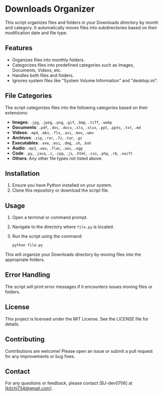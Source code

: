# Downloads Organizer

This script organizes files and folders in your Downloads directory by month and category. It automatically moves files into subdirectories based on their modification date and file type.

## Features

- Organizes files into monthly folders.
- Categorizes files into predefined categories such as Images, Documents, Videos, etc.
- Handles both files and folders.
- Ignores system files like "System Volume Information" and "desktop.ini".

## File Categories

The script categorizes files into the following categories based on their extensions:

- **Images**: `.jpg`, `.jpeg`, `.png`, `.gif`, `.bmp`, `.tiff`, `.webp`
- **Documents**: `.pdf`, `.doc`, `.docx`, `.xls`, `.xlsx`, `.ppt`, `.pptx`, `.txt`, `.md`
- **Videos**: `.mp4`, `.mkv`, `.flv`, `.avi`, `.mov`, `.wmv`
- **Archives**: `.zip`, `.rar`, `.7z`, `.tar`, `.gz`
- **Executables**: `.exe`, `.msi`, `.dmg`, `.sh`, `.bat`
- **Audio**: `.mp3`, `.wav`, `.flac`, `.aac`, `.ogg`
- **Code**: `.py`, `.java`, `.c`, `.cpp`, `.js`, `.html`, `.css`, `.php`, `.rb`, `.swift`
- **Others**: Any other file types not listed above.

## Installation

1. Ensure you have Python installed on your system.
2. Clone this repository or download the script file.

## Usage

1. Open a terminal or command prompt.
2. Navigate to the directory where `file.py` is located.
3. Run the script using the command:

   ```bash
   python file.py
   ```

This will organize your Downloads directory by moving files into the appropriate folders.

## Error Handling

The script will print error messages if it encounters issues moving files or folders.

## License

This project is licensed under the MIT License. See the LICENSE file for details.

## Contributing

Contributions are welcome! Please open an issue or submit a pull request for any improvements or bug fixes.

## Contact

For any questions or feedback, please contact [BJ-dev0706] at [kitchi734@gmail.com].
